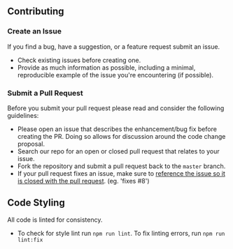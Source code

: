 ## Contributing

### Create an Issue

If you find a bug, have a suggestion, or a feature request submit an issue.

* Check existing issues before creating one.
* Provide as much information as possible, including a minimal, reproducible example of the issue you're encountering (if possible).

### Submit a Pull Request

Before you submit your pull request please read and consider the following guidelines:

* Please open an issue that describes the enhancement/bug fix before creating the PR. Doing so allows for discussion around the code change proposal.
* Search our repo for an open or closed pull request that relates to your issue.
* Fork the repository and submit a pull request back to the `master` branch.
* If your pull request fixes an issue, make sure to [reference the issue so it is closed with the pull request](https://github.com/gitbucket/gitbucket/wiki/How-to-Close-Reference-issues-&-pull-request). (eg. 'fixes #8')

## Code Styling

All code is linted for consistency.

* To check for style lint run `npm run lint`. To fix linting errors, run `npm run lint:fix`
